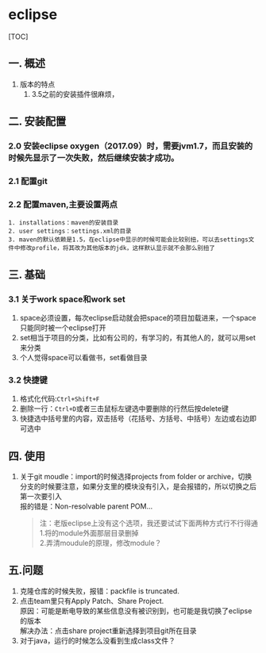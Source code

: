 # eclipse
[TOC]
## 一. 概述
1. 版本的特点
    1. 3.5之前的安装插件很麻烦，
## 二. 安装配置
### 2.0 安装eclipse oxygen（2017.09）时，需要jvm1.7，而且安装的时候先显示了一次失败，然后继续安装才成功。
### 2.1 配置git
### 2.2 配置maven,主要设置两点
    1. installations：maven的安装目录
    2. user settings：settings.xml的目录
    3. maven的默认依赖是1.5，在eclipse中显示的时候可能会比较别扭，可以去settings文件中修改profile，将其改为其他版本的jdk，这样默认显示就不会那么别扭了
## 三. 基础
### 3.1 关于work space和work set
1. space必须设置，每次eclipse启动就会把space的项目加载进来，一个space只能同时被一个eclipse打开
2. set相当于项目的分类，比如有公司的，有学习的，有其他人的，就可以用set来分类
3. 个人觉得space可以看做书，set看做目录
### 3.2 快捷键
1. 格式化代码:`Ctrl+Shift+F`
2. 删除一行：`Ctrl+D`或者三击鼠标左键选中要删除的行然后按delete键
3. 快捷选中括号里的内容，双击括号（花括号、方括号、中括号）左边或右边即可选中

## 四. 使用
1. 关于git moudle：import的时候选择projects from folder or archive，切换分支的时候要注意，如果分支里的模块没有引入，是会报错的，所以切换之后第一次要引入  
报的错是：Non-resolvable parent POM...
    >注：老版eclipse上没有这个选项，我还要试试下面两种方式行不行得通  
    1.将的module外面那层目录删掉  
    2.弄清moudule的原理，修改module？
## 五.问题
1. 克隆仓库的时候失败，报错：packfile is truncated.  
2. 点击team里只有Apply Patch、Share Project.  
原因：可能是断电导致的某些信息没有被识别到，也可能是我切换了eclipse的版本  
解决办法：点击share project重新选择到项目git所在目录
3. 对于java，运行的时候怎么没看到生成class文件？
